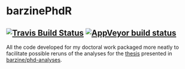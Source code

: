 # barzinePhdR 
[![Travis Build Status](https://travis-ci.com/barzine/barzinePhdR.svg?branch=master)](https://travis-ci.com/barzine/barzinePhdR)
[![AppVeyor build status](https://ci.appveyor.com/api/projects/status/github/barzine/barzinePhdR?branch=master&svg=true)](https://ci.appveyor.com/project/barzine/barzinePhdR)
---

All the code developed for my doctoral work
packaged more neatly to facilitate possible reruns of the analyses for the [thesis](https://github.com/barzine/thesis)
presented in [barzine/phd-analyses](https://github.com/barzine/phd-analyses).

